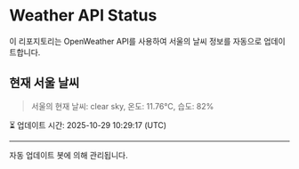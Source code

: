 
# Weather API Status

이 리포지토리는 OpenWeather API를 사용하여 서울의 날씨 정보를 자동으로 업데이트합니다.

## 현재 서울 날씨
> 서울의 현재 날씨: clear sky, 온도: 11.76°C, 습도: 82%

⏳ 업데이트 시간: 2025-10-29 10:29:17 (UTC)

---
자동 업데이트 봇에 의해 관리됩니다.
